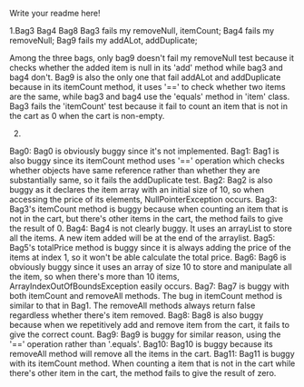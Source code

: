 Write your readme here!

1.Bag3 Bag4 Bag8
Bag3 fails my removeNull, itemCount;
Bag4 fails my removeNull;
Bag9 fails my addALot, addDuplicate;

Among the three bags, only bag9 doesn't fail my removeNull test 
because it checks whether the added item is null in its 'add' method 
while bag3 and bag4 don't. Bag9 is also the only one that fail addALot
and addDuplicate because in its itemCount method, it uses '==' to check
whether two items are the same, while bag3 and bag4 use the 'equals'
method in 'item' class. Bag3 fails the 'itemCount' test because it fail
to count an item that is not in the cart as 0 when the cart is non-empty.

2.
Bag0: Bag0 is obviously buggy since it's not implemented.
Bag1: Bag1 is also buggy since its itemCount method uses '==' operation 
which checks whether objects have same reference rather than whether 
they are substantially same, so it fails the addDuplicate test.
Bag2: Bag2 is also buggy as it declares the item array with an initial
size of 10, so when accessing the price of its elements, NullPointerException
occurs.
Bag3: Bag3's itemCount method is buggy because when counting an item that is not
in the cart, but there's other items in the cart, the method fails to give the 
result of 0.
Bag4: Bag4 is not clearly buggy. It uses an arrayList to store all the items.
A new item added will be at the end of the arraylist.
Bag5: Bag5's totalPrice method is buggy since it is always adding the price of
the items at index 1, so it won't be able calculate the total price.
Bag6: Bag6 is obviously buggy since it uses an array of size 10 to store and
manipulate all the item, so when there's more than 10 items,
ArrayIndexOutOfBoundsException easily occurs.
Bag7: Bag7 is buggy with both itemCount and removeAll methods. The bug in
itemCount method is similar to that in Bag1. The removeAll methods always
return false regardless whether there's item removed.
Bag8: Bag8 is also buggy because when we repetitively add and remove item from
the cart, it fails to give the correct count.
Bag9: Bag9 is buggy for similar reason, using the '==' operation rather than
'.equals'.
Bag10: Bag10 is buggy because its removeAll method will remove all the items
in the cart.
Bag11: Bag11 is buggy with its itemCount method. When counting a item that is
not in the cart while there's other item in the cart, the method fails to give
the result of zero. 